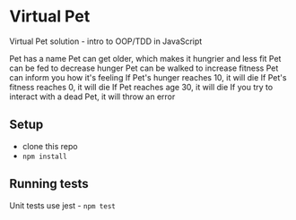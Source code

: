 # Virtual Pet

Virtual Pet solution - intro to OOP/TDD in JavaScript

Pet has a name
Pet can get older, which makes it hungrier and less fit
Pet can be fed to decrease hunger
Pet can be walked to increase fitness
Pet can inform you how it's feeling
If Pet's hunger reaches 10, it will die
If Pet's fitness reaches 0, it will die
If Pet reaches age 30, it will die
If you try to interact with a dead Pet, it will throw an error

## Setup

- clone this repo
- `npm install`

## Running tests
Unit tests use jest - `npm test`


